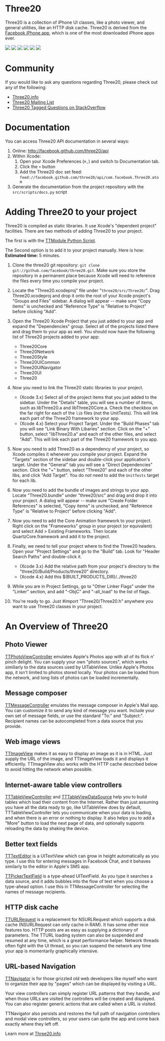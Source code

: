 Three20
=======

Three20 is a collection of iPhone UI classes, like a photo viewer, and general
utilities, like an HTTP disk cache.  Three20 is derived from the
[Facebook iPhone app][], which is one of the most downloaded iPhone apps ever.

[![](http://farm4.static.flickr.com/3447/3378092101_40a62a04b2_m.jpg)](http://farm4.static.flickr.com/3447/3378092101_b064d8e339_o.jpg)
[![](http://farm4.static.flickr.com/3432/3378117315_846547cfba_m.jpg)](http://farm4.static.flickr.com/3432/3378117315_3bf905bdb6_o.jpg) 
[![](http://farm4.static.flickr.com/3462/3378171111_ec1208541d_m.jpg)](http://farm4.static.flickr.com/3462/3378171111_666173111d_o.jpg)
[![](http://farm4.static.flickr.com/3646/3378998444_d0534d337f_m.jpg)](http://farm4.static.flickr.com/3646/3378998444_8d3b1eeef8_o.jpg)
[![](http://farm4.static.flickr.com/3552/3378940896_7b23cca98e_m.jpg)](http://farm4.static.flickr.com/3552/3378940896_8ccb5ea1c8_o.jpg)
[![](http://farm4.static.flickr.com/3382/3425636810_483f1b65a6_m.jpg)](http://farm4.static.flickr.com/3382/3425636810_b0a578bb22_o.jpg)

Community
=========

If you would like to ask any questions regarding Three20, please check out any of the following:

* [Three20.info][]
* [Three20 Mailing List][]
* [Three20 Tagged Questions on StackOverflow][]

Documentation
==============================

You can access Three20 API documentation in several ways:

1. Online: http://facebook.github.com/three20/api
1. Within Xcode: 
    1. Open your Xcode Preferences (`⌘,`) and switch to Documentation tab. 
    1. Click the `+` button
    1. Add the Three20 doc set feed: `feed://facebook.github.com/three20/api/com.facebook.Three20.atom`
1. Generate the documentation from the project repository with the `src/scripts/docs.py` script

Adding Three20 to your project
==============================

Three20 is compiled as static libraries. It use Xcode's "dependent project" facilities.
There are two methods of adding Three20 to your project.

The first is with the [TTModule Python Script][].

The Second option is to add it to your project manually.  Here is how:  
**Estimated time:** 5 minutes.

1. Clone the three20 git repository: `git clone git://github.com/facebook/three20.git`.  Make sure 
   you store the repository in a permanent place because Xcode will need to reference the files
   every time you compile your project.

2. Locate the "Three20.xcodeproj" file under "`three20/src/Three20/`". Drag Three20.xcodeproj and
   drop it onto the root of your Xcode project's "Groups and Files"  sidebar.  A dialog will
   appear -- make sure "Copy items" is unchecked and "Reference Type" is "Relative to Project"
   before clicking "Add".    

3. Open the Three20 Xcode Project that you just added to your app and expand the "Dependencies"
   group. Select all of the projects listed there and drag them to your app as well. You should
   now have the following list of Three20 projects added to your app:
     * Three20Core
     * Three20Network
     * Three20Style
     * Three20UICommon
     * Three20UINavigator
     * Three20UI
     * Three20

4. Now you need to link the Three20 static libraries to your project.  
     * (Xcode 3.x) Select all of the project items that you just added to the sidebar. Under 
       the "Details" table, you will see a number of items, such as libThree20.a and 
       libThree20Core.a.  Check the checkbox on the far right for each of the `lib` files 
       (not the UnitTests). This will link each part of the Three20 framework to your app.
     * (Xcode 4.x) Select your Project Target. Under the "Build Phases" tab you will see
       "Link Binary With Libaries" section. Click on the "+" button, select "libThree20.a" and
       each of the other files, and select "Add". This will link each part of the Three20
       framework to you app.

5. Now you need to add Three20 as a dependency of your project, so Xcode compiles it whenever
   you compile your project.  Expand the "Targets" section of the sidebar and double-click your
   application's target.  Under the "General" tab you will see a "Direct Dependencies" section. 
   Click the "+" button, select "Three20" and each of the other libs, and click "Add Target".
   You do *not* need to add the `UnitTests` target for each lib.

6. Now you need to add the bundle of images and strings to your app.  Locate "Three20.bundle" under
   "three20/src" and drag and drop it into your project.  A dialog will appear -- make sure 
   "Create Folder References" is selected,  "Copy items" is unchecked, and "Reference Type" is 
   "Relative to Project" before clicking "Add".

7. Now you need to add the Core Animation framework to your project.  Right click on the
   "Frameworks" group in your project (or equivalent) and select Add > Existing Frameworks. 
   Then locate QuartzCore.framework and add it to the project.

8. Finally, we need to tell your project where to find the Three20 headers.  Open your
   "Project Settings" and go to the "Build" tab. Look for "Header Search Paths" and double-click
   it.
     * (Xcode 3.x) Add the relative path from your project's directory to the 
       "three20/Build/Products/three20" directory.
     * (Xcode 4.x) Add this $(BUILT_PRODUCTS_DIR)/../three20

9. While you are in Project Settings, go to "Other Linker Flags" under the "Linker" section, and
   add "-ObjC" and "-all_load" to the list of flags.

10. You're ready to go.  Just #import "Three20/Three20.h" anywhere you want to use Three20 classes
   in your project.
  
An Overview of Three20
======================
                  
Photo Viewer
------------

[TTPhotoViewController][] emulates Apple's Photos app with all of its flick n' pinch delight.
You can supply your own "photo sources", which works similiarly to the data sources used by
UITableView.  Unlike Apple's Photos app, it isn't limited to photos stored locally.  Your
photos can be loaded from the network, and long lists of photos can be loaded incrementally.

Message composer
----------------

[TTMessageController][] emulates the message composer in Apple's Mail app.  You can customize it
to send any kind of message you want. Include your own set of message fields, or use the
standard "To:" and "Subject:".  Recipient names can be autocompleted from a data source that
you provide.

Web image views
-----------------------

[TTImageView][] makes it as easy to display an image as it is in HTML.  Just supply the URL
of the image, and TTImageView loads it and displays it efficiently.  TTImageView also works
with the HTTP cache described below to avoid hitting the network when possible.

Internet-aware table view controllers
---------------------------------------

[TTTableViewController][] and [TTTableViewDataSource][] help you to build tables which load
their content from the Internet.  Rather than just assuming you have all the data ready to go,
like UITableView does by default, TTTableViewController lets you communicate when your data is
loading, and when there is an error or nothing to display.  It also helps you to add a "More"
button to load the next page of data, and optionally supports reloading the data by shaking the
device.

Better text fields
------------------

[TTTextEditor][] is a UITextView which can grow in height automatically as you type.  I use
this for entering messages in Facebook Chat, and it behaves similarly to the editor in Apple's
SMS app.

[TTPickerTextField][] is a type-ahead UITextField.  As you type it searches a data source, and
it adds bubbles into the flow of text when you choose a type-ahead option.  I use this in
TTMessageController for selecting the names of message recipients.

HTTP disk cache
--------------

[TTURLRequest][] is a replacement for NSURLRequest which supports a disk cache (NSURLRequest
can only cache in RAM).  It has some other nice features too.  HTTP posts are as easy as
supplying a dictionary of parameters.  The TTURL loading system can also be suspended and
resumed at any time, which is a great performance helper.  Network threads often fight with
the UI thread, so you can suspend the network any time your app is momentarily graphically
intensive.

URL-based Navigation
--------------------

[TTNavigator][] is for those grizzled old web developers like myself who want to
organize their app by "pages" which can be displayed by visiting a URL.

Your view controllers can simply register URL patterns that they handle, and when those URLs
are visited the controllers will be created and displayed.  You can also register generic
actions that are called when a URL is visited.

TTNavigator also persists and restores the full path of navigation controllers and modal
view controllers, so your users can quite the app and come back exactly where they left off.

Learn more at [Three20.info][]

[Facebook iPhone app]: http://phobos.apple.com/WebObjects/MZStore.woa/wa/viewSoftware?id=284882215&mt=8
[Three20.info]: http://Three20.info
[Three20 Mailing List]: http://groups.google.com/group/three20/
[Three20 Tagged Questions on StackOverflow]: http://stackoverflow.com/questions/tagged/three20
[TTPhotoViewController]: http://github.com/facebook/three20/blob/master/src/Three20UI/Headers/TTPhotoViewController.h
[TTMessageController]: http://github.com/facebook/three20/blob/master/src/Three20UI/Headers/TTMessageController.h
[TTImageView]: http://github.com/facebook/three20/blob/master/src/Three20UI/Headers/TTImageView.h
[TTTableViewController]: http://github.com/facebook/three20/blob/master/src/Three20UI/Headers/TTTableViewController.h
[TTTableViewDataSource]: http://github.com/facebook/three20/blob/master/src/Three20UI/Headers/TTTableViewDataSource.h
[TTURLRequest]: http://github.com/facebook/three20/blob/master/src/Three20Network/Headers/TTURLRequest.h
[TTTextEditor]: http://github.com/facebook/three20/blob/master/src/Three20UI/Headers/TTTextEditor.h
[TTPickerTextField]: http://github.com/facebook/three20/blob/master/src/Three20UI/Headers/TTPickerTextField.h
[TTNavigator]: http://github.com/facebook/three20/blob/master/src/Three20UI/Headers/TTNavigator.h
[TTModule Python Script]: http://three20.info/article/2010-10-06-Adding-Three20-To-Your-Project
